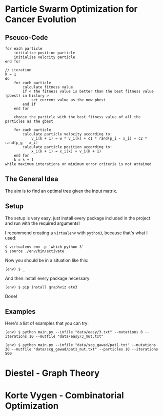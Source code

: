 # Particle Swarm Optimization for Cancer Evolution

## Pseuco-Code

```
for each particle
    initialize position particle
    initialize velocity particle
end for

// iteration
k = 1
do
    for each particle
        calculate fitness value
        if < the fitness value is better than the best fitness value (pbest) in history >
            set current value as the new pbest
        end if
    end for

    choose the particle with the best fitness value of all the particles as the gbest

    for each particle
        calculate particle velocity according to:
            v_i(k + 1) = w * v_i(k) + c1 * rand(p_i - x_i) + c2 * rand(p_g - x_i)
        calculate particle position according to:
            x_i(k + 1) = x_i(k) + v_i(k + 1)
    end for
    k = k + 1
while maximum interations or minimum error criteria is not attained
```

## The General Idea

The aim is to find an optimal tree given the input matrix.

## Setup

The setup is very easy, just install every package included in the project and run with the required arguments!

I recommend creating a `virtualenv` with `python3`, because that's what I used:
```shell
$ virtualenv env -p `which python 3`
$ source ./env/bin/activate
```

Now you should be in a situation like this:

```shell
(env) $ _ 
```

And then install every package necessary:

```shell
(env) $ pip install graphviz ete3
```

Done!

## Examples

Here's a list of examples that you can try:

```shell
(env) $ python main.py --infile "data/easy/3.txt" --mutations 8 --iterations 10 --mutfile "data/easy/3_mut.txt"
```

```shell
(env) $ python main.py --infile "data/scg_gawad/pat1.txt" --mutations 20 --mutfile "data/scg_gawad/pat1_mut.txt" --particles 10 --iterations 500
```

# Diestel - Graph Theory
# Korte Vygen - Combinatorial Optimization